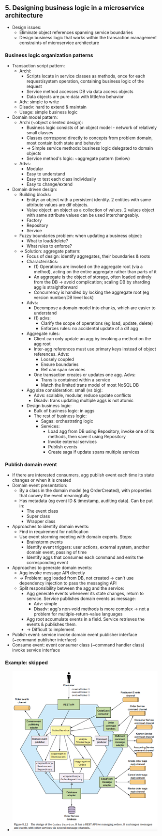 ## 5. Designing business logic in a microservice architecture
- Design issues:
  - Eliminate object references spanning service boundaries
  - Design business logic that works within the transaction management constraints of microservice architecture
### Business logic organization patterns
- Transaction script pattern:
  - Archi:
    - Scripts locate in service classes as methods, once for each request/system operation, containing business logic of the request
    - Service method accesses DB via data access objects
    - Data objects are pure data with little/no behavior
  - Adv: simple to write
  - Disadv: hard to extend & maintain
  - Usage: simple business logic
- Domain model pattern:
  - Archi (~object oriented design):
    - Business logic consists of an object model - network of relatively small classes
    - Classes correspond directly to concepts from problem domain, most contain both state and behavior
    - -> Simple service methods: business logic delegated to domain objects
    - Service method's logic: ~aggregate pattern (below)
  - Advs:
    - Modular
    - Easy to understand
    - Easy to test each class individually
    - Easy to change/extend
- Domain driven design:
  - Building blocks:
    - Entity: an object with a persistent identity. 2 entities with same attribute values are dif objects.
    - Value object: an object as a collection of values. 2 values object with same attribute values can be used interchangeably.
    - Factory
    - Repository
    - Service
  - Fuzzy boundaries problem: when updating a business object:
    - What to load/delete?
    - What rules to enforce?
  - -> Solution: aggregate pattern:
    - Focus of design: identify aggregates, their boundaries & roots
    - Characteristics:
      - (1) Operations are invoked on the aggregate root (via a method), acting on the entire aggregate rather than parts of it
      - An aggregate is the object of storage, often loaded entirely from the DB -> avoid complication; scaling DB by sharding agg is straightforward
      - Concurrency is handled by locking the aggregate root (eg version number/DB level lock)
    - Advs:
      - Decompose a domain model into chunks, which are easier to understand
      - (1) advs:
        - Clarify the scope of operations (eg load, update, delete)
        - Enforces rules: no accidental update of a dif agg
    - Aggregate rules:
      - Client can only update an agg by invoking a method on the agg root
      - Inter-agg references must use primary keys instead of object references. Advs:
        - Loosely coupled
        - Ensure boundaries
        - Ref can span services
      - One transaction creates or updates one agg. Advs:
        - Trans is contained within a service
        - Match the limited trans model of most NoSQL DB
    - Agg size consideration: small (vs big):
      - Advs: scalable, modular, reduce update conflicts
      - Disadv: trans updating multiple aggs is not atomic
    - Design business logic:
      - Bulk of business logic: in aggs
      - The rest of business logic:
        - Sagas: orchestrating logic
        - Services:
          - Load agg from DB using Repository, invoke one of its methods, then save it using Repository
          - Invoke external services
          - Publish events
          - Create saga if update spans multiple services
### Publish domain event
- If there are interested consumers, agg publish event each time its state changes or when it is created
- Domain event presentation:
  - By a class in the domain model (eg OrderCreated), with properties that convey the event meaningfully
  - Has metadata (eg event ID & timestamp, auditing data). Can be put in:
    - The event class
    - Super class
    - Wrapper class
- Approaches to identify domain events:
  - Find in requirement for notification
  - Use event storming meeting with domain experts. Steps:
    - Brainstorm events
    - Identify event triggers: user actions, external system, another domain event, passing of time
    - Identify aggs that consumes each command and emits the corresponding event
- Approaches to generate domain events:
  - Agg invoke message API directly
  - -> Problem: agg loaded from DB, not created -> can't use dependency injection to pass the messaging API
  - Split responsibility between the agg and the service:
    - Agg generate events whenever its state changes, return to service. Service publishes domain events as message:
      - Adv: simple
      - Disadv: agg's non-void methods is more complex -> not a problem for multiple-return-value languages
    - Agg root accumulate events in a field. Service retrieves the events & publishes them.
    - -> Difficult to implement
- Publish event: service invoke domain event publisher interface (~command publisher interface)
- Consume event: event consumer class (~command handler class) invoke service interface
### Example: skipped
- <img src="./resources/5.12.png" alt="drawing" width="500"/>